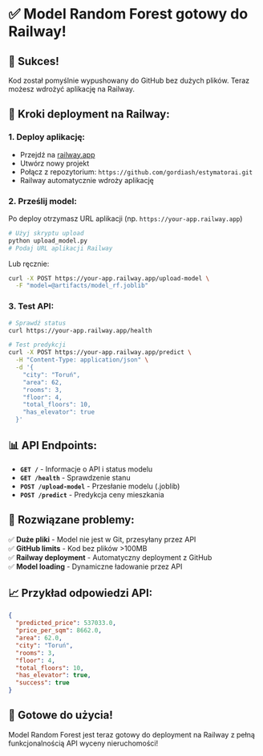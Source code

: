 # ✅ Model Random Forest gotowy do Railway!

## 🎉 Sukces!

Kod został pomyślnie wypushowany do GitHub bez dużych plików. Teraz możesz wdrożyć aplikację na Railway.

## 🚀 Kroki deployment na Railway:

### 1. **Deploy aplikację:**
- Przejdź na [railway.app](https://railway.app)
- Utwórz nowy projekt
- Połącz z repozytorium: `https://github.com/gordiash/estymatorai.git`
- Railway automatycznie wdroży aplikację

### 2. **Prześlij model:**
Po deploy otrzymasz URL aplikacji (np. `https://your-app.railway.app`)

```bash
# Użyj skryptu upload
python upload_model.py
# Podaj URL aplikacji Railway
```

Lub ręcznie:
```bash
curl -X POST https://your-app.railway.app/upload-model \
  -F "model=@artifacts/model_rf.joblib"
```

### 3. **Test API:**
```bash
# Sprawdź status
curl https://your-app.railway.app/health

# Test predykcji
curl -X POST https://your-app.railway.app/predict \
  -H "Content-Type: application/json" \
  -d '{
    "city": "Toruń",
    "area": 62,
    "rooms": 3,
    "floor": 4,
    "total_floors": 10,
    "has_elevator": true
  }'
```

## 📊 API Endpoints:

- **`GET /`** - Informacje o API i status modelu
- **`GET /health`** - Sprawdzenie stanu
- **`POST /upload-model`** - Przesłanie modelu (.joblib)
- **`POST /predict`** - Predykcja ceny mieszkania

## 🔧 Rozwiązane problemy:

✅ **Duże pliki** - Model nie jest w Git, przesyłany przez API  
✅ **GitHub limits** - Kod bez plików >100MB  
✅ **Railway deployment** - Automatyczny deployment z GitHub  
✅ **Model loading** - Dynamiczne ładowanie przez API  

## 📈 Przykład odpowiedzi API:

```json
{
  "predicted_price": 537033.0,
  "price_per_sqm": 8662.0,
  "area": 62.0,
  "city": "Toruń",
  "rooms": 3,
  "floor": 4,
  "total_floors": 10,
  "has_elevator": true,
  "success": true
}
```

## 🎯 Gotowe do użycia!

Model Random Forest jest teraz gotowy do deployment na Railway z pełną funkcjonalnością API wyceny nieruchomości!
